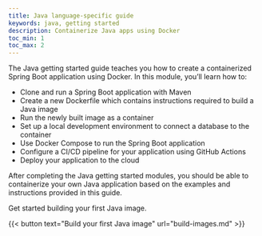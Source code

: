 ```yaml
---
title: Java language-specific guide
keywords: java, getting started
description: Containerize Java apps using Docker
toc_min: 1
toc_max: 2
---
```


The Java getting started guide teaches you how to create a containerized Spring Boot application using Docker. In this module, you’ll learn how to:

* Clone and run a Spring Boot application with Maven
* Create a new Dockerfile which contains instructions required to build a Java image
* Run the newly built image as a container
* Set up a local development environment to connect a database to the container
* Use Docker Compose to run the Spring Boot application
* Configure a CI/CD pipeline for your application using GitHub Actions
* Deploy your application to the cloud

After completing the Java getting started modules, you should be able to containerize your own Java application based on the examples and instructions provided in this guide.

Get started building your first Java image.

{{< button text="Build your first Java image" url="build-images.md" >}}